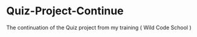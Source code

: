 # Quiz-Project-Continue
 The continuation of the Quiz project  from my training ( Wild Code School )
